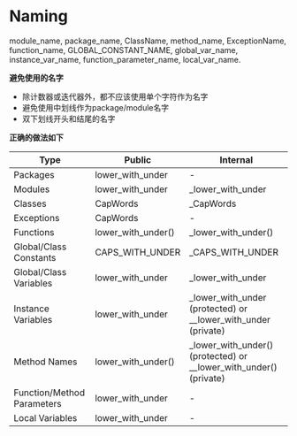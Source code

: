 # Naming

module_name, package_name, ClassName, method_name, ExceptionName, function_name, GLOBAL_CONSTANT_NAME, global_var_name, instance_var_name, function_parameter_name, local_var_name.

**避免使用的名字**

* 除计数器或迭代器外，都不应该使用单个字符作为名字
* 避免使用中划线作为package/module名字
* 双下划线开头和结尾的名字

**正确的做法如下**

Type                        |Public             |Internal
----------------------------|-------------------|----------------------------------------
Packages                    |lower_with_under   |-
Modules                     |lower_with_under   |_lower_with_under
Classes                     |CapWords           |_CapWords
Exceptions                  |CapWords           |-
Functions                   |lower_with_under() |_lower_with_under()
Global/Class Constants      |CAPS_WITH_UNDER    |_CAPS_WITH_UNDER
Global/Class Variables      |lower_with_under   |_lower_with_under
Instance Variables          |lower_with_under   |_lower_with_under (protected) or __lower_with_under (private)
Method Names                |lower_with_under() |_lower_with_under() (protected) or __lower_with_under() (private)
Function/Method Parameters  |lower_with_under   |-
Local Variables             |lower_with_under   |-

